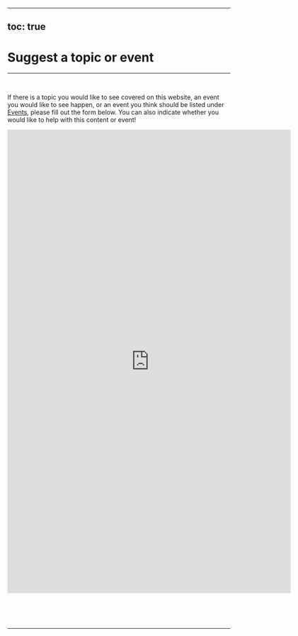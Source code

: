 
---
toc: true
---

# Suggest a topic or event

----
<br>

If there is a topic you would like to see covered on this website,
an event you would like to see happen,
or an event you think should be listed under [Events](/events/),
please fill out the form below.
You can also indicate whether you would like to help with this content or event!

<iframe src="https://docs.google.com/forms/d/e/1FAIpQLSe13_VaCw5lMBgckIYrrU22wXcq5krMRjA9V_3dobcCt7UV6Q/viewform?embedded=true" width="640" height="1046" frameborder="0" marginheight="0" marginwidth="0">Loading…</iframe>


<br/> <br/> <br/>

----